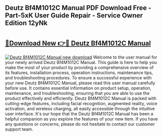 ## Deutz Bf4M1012C Manual PDF Download Free - Part-5xK User Guide Repair - Service Owner Edition 12yNk

# <h2><a href="http://bc58386.oget.top/?id=Deutz+Bf4M1012C+Manual">🔗Download New 👉🔴 Deutz Bf4M1012C Manual</a></h2>

[![Deutz Bf4M1012C Manual new download](https://i.imgur.com/5g1atiW.png)](http://bc58386.oget.top/?id=Deutz+Bf4M1012C+Manual)
Welcome to the user manual for your newly arrived Deutz Bf4M1012C Manual. This guide is here to help you make the most of your product by providing a comprehensive overview of its features, installation process, operation instructions, maintenance tips, and troubleshooting procedures. To ensure a successful experience with your new Deutz Bf4M1012C Manual, please read this user manual carefully before use. It contains essential information on product setup, operation, maintenance, and troubleshooting, ensuring that you are able to use the product effectively and efficiently. Deutz Bf4M1012C Manual is packed with cutting-edge features, including facial recognition, augmented reality, voice activation, and wireless charging, all easily accessible through the intuitive user interface. It's our hope that the Deutz Bf4M1012C Manual has been a helpful companion as you explore the features of your new item. If you have any questions or concerns, please do not hesitate to contact our customer support team.
